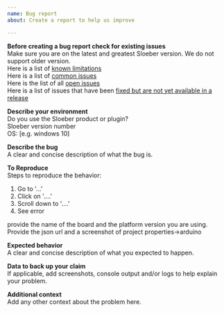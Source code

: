 ```yaml
---
name: Bug report   
about: Create a report to help us improve   

---
```


**Before creating a bug report check for existing issues**  
Make sure you are on the latest and greatest Sloeber version. We do not support older version.  
Here is a list of [known limitations](https://github.com/Sloeber/arduino-eclipse-plugin/issues?q=is%3Aissue++label%3A%22status%3A+known+limitation%22+)   
Here is a list of [common issues ](https://github.com/Sloeber/arduino-eclipse-plugin/issues?q=is%3Aissue+label%3A%22Hot+issue%22+)   
Here is the list of all [open issues](https://github.com/Sloeber/arduino-eclipse-plugin/issues?q=is%3Aissue+is%3Aopen)  
Here is a list of issues that have been [fixed but are not yet available in a release](https://github.com/Sloeber/arduino-eclipse-plugin/issues?q=label%3A%22status%3A+fixed+in+nightly%22+)   

**Describe your environment**   
Do you use the Sloeber product or plugin?   
Sloeber version number  
OS: [e.g. windows 10]   

**Describe the bug**   
A clear and concise description of what the bug is.

**To Reproduce**   
Steps to reproduce the behavior:   
1. Go to '...'
2. Click on '....'
3. Scroll down to '....'
4. See error

provide the name of the board and the platform version you are using.  
Provide the json url and a screenshot of project properties->arduino  


**Expected behavior**   
A clear and concise description of what you expected to happen.  

**Data to back up your claim**   
If applicable, add screenshots, console output and/or logs to help explain your problem.   


**Additional context**   
Add any other context about the problem here.  
